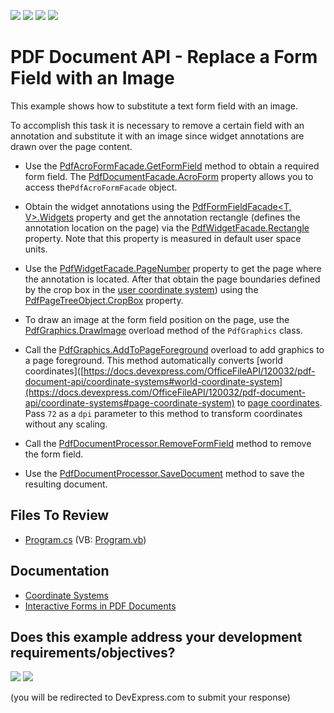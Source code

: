 <!-- default badges list -->
![](https://img.shields.io/endpoint?url=https://codecentral.devexpress.com/api/v1/VersionRange/146724242/21.1.3%2B)
[![](https://img.shields.io/badge/Open_in_DevExpress_Support_Center-FF7200?style=flat-square&logo=DevExpress&logoColor=white)](https://supportcenter.devexpress.com/ticket/details/T830535)
[![](https://img.shields.io/badge/📖_How_to_use_DevExpress_Examples-e9f6fc?style=flat-square)](https://docs.devexpress.com/GeneralInformation/403183)
[![](https://img.shields.io/badge/💬_Leave_Feedback-feecdd?style=flat-square)](#does-this-example-address-your-development-requirementsobjectives)
<!-- default badges end -->
# PDF Document API - Replace a Form Field with an Image

This example shows how to substitute a text form field with an image.

To accomplish this task it is necessary to remove a certain field with an annotation and substitute it with an image since widget annotations are drawn over the page content.

- Use the [PdfAcroFormFacade.GetFormField](https://docs.devexpress.com/OfficeFileAPI/DevExpress.Pdf.PdfAcroFormFacade.GetFormField(System.String)) method to obtain a required form field. The [PdfDocumentFacade.AcroForm](https://docs.devexpress.com/OfficeFileAPI/DevExpress.Pdf.PdfDocumentFacade.AcroForm) property allows you to access the`PdfAcroFormFacade` object.

- Obtain the widget annotations using the [PdfFormFieldFacade<T, V>.Widgets](https://docs.devexpress.com/OfficeFileAPI/DevExpress.Pdf.PdfFormFieldFacade-2.Widgets) property and get the annotation rectangle (defines the annotation location on the page) via the [PdfWidgetFacade.Rectangle](https://docs.devexpress.com/OfficeFileAPI/DevExpress.Pdf.PdfWidgetFacade.Rectangle) property. Note that this property is measured in default user space units.

- Use the [PdfWidgetFacade.PageNumber](https://docs.devexpress.com/OfficeFileAPI/DevExpress.Pdf.PdfWidgetFacade.PageNumber) property to get the page where the annotation is located. After that obtain the page boundaries defined by the crop box in the [user coordinate system](https://docs.devexpress.com/OfficeFileAPI/120032/pdf-document-api/coordinate-systems#user-coordinate-system)) using the [PdfPageTreeObject.CropBox](https://docs.devexpress.com/CoreLibraries/DevExpress.Pdf.PdfPageTreeObject.CropBox) property.
- To draw an image at the form field position on the page, use the [PdfGraphics.DrawImage](https://docs.devexpress.com/OfficeFileAPI/DevExpress.Pdf.PdfGraphics.DrawImage.overloads)  overload method of the `PdfGraphics` class.

- Call the [PdfGraphics.AddToPageForeground](https://docs.devexpress.com/OfficeFileAPI/devexpress.pdf.pdfgraphics.addtopageforeground.overloads) overload to add graphics to a page foreground. This method automatically converts [world coordinates]([https://docs.devexpress.com/OfficeFileAPI/120032/pdf-document-api/coordinate-systems#world-coordinate-system](https://docs.devexpress.com/OfficeFileAPI/120032/pdf-document-api/coordinate-systems#page-coordinate-system) to [page coordinates](https://docs.devexpress.com/OfficeFileAPI/120032/pdf-document-api/coordinate-systems#page-coordinate-system). Pass `72` as a `dpi` parameter to this method to transform coordinates without any scaling.
- Call the [PdfDocumentProcessor.RemoveFormField](https://docs.devexpress.com/OfficeFileAPI/DevExpress.Pdf.PdfDocumentProcessor.RemoveFormField.method) method to remove the form field.
- Use the [PdfDocumentProcessor.SaveDocument](https://docs.devexpress.com/OfficeFileAPI/DevExpress.Pdf.PdfDocumentProcessor.SaveDocument.overloads)  method to save the resulting document.

## Files To Review

- [Program.cs](./CS/ReplaceFormFieldWithImage/Program.cs) (VB: [Program.vb](./VB/ReplaceFormFieldWithImage/Program.vb))

## Documentation

- [Coordinate Systems](https://docs.devexpress.com/OfficeFileAPI/120032/PDF-Document-API/Coordinate-Systems)
- [Interactive Forms in PDF Documents](https://docs.devexpress.com/OfficeFileAPI/118284/pdf-document-api/interactive-forms)
<!-- feedback -->
## Does this example address your development requirements/objectives?

[<img src="https://www.devexpress.com/support/examples/i/yes-button.svg"/>](https://www.devexpress.com/support/examples/survey.xml?utm_source=github&utm_campaign=pdf-document-api-replace-form-field-with-image&~~~was_helpful=yes) [<img src="https://www.devexpress.com/support/examples/i/no-button.svg"/>](https://www.devexpress.com/support/examples/survey.xml?utm_source=github&utm_campaign=pdf-document-api-replace-form-field-with-image&~~~was_helpful=no)

(you will be redirected to DevExpress.com to submit your response)
<!-- feedback end -->
